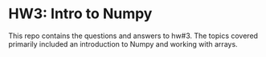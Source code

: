 # HW3: Intro to Numpy

This repo contains the questions and answers to hw#3. The topics covered primarily included an introduction to Numpy and working with arrays.
